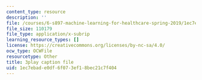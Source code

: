 ```yaml
---
content_type: resource
description: ''
file: /courses/6-s897-machine-learning-for-healthcare-spring-2019/1ec7ebade0df6f073ef18bec21c7f404_lkO2ocJBsmI.srt
file_size: 110179
file_type: application/x-subrip
learning_resource_types: []
license: https://creativecommons.org/licenses/by-nc-sa/4.0/
ocw_type: OCWFile
resourcetype: Other
title: 3play caption file
uid: 1ec7ebad-e0df-6f07-3ef1-8bec21c7f404
---
```

